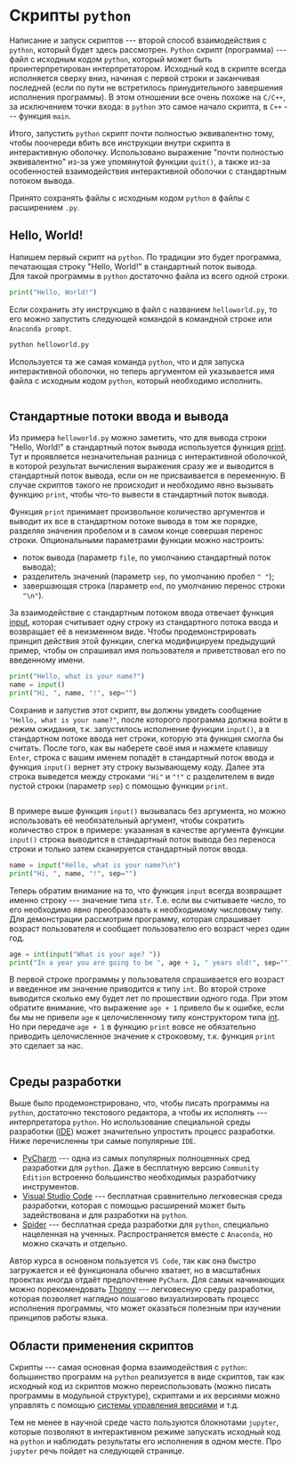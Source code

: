 # Скрипты `python`

Написание и запуск скриптов --- второй способ взаимодействия с `python`, который будет здесь рассмотрен. `Python` скрипт (программа) --- файл с исходным кодом `python`, который может быть проинтерпретирован интерпретатором. Исходный код в скрипте всегда исполняется сверху вниз, начиная с первой строки и заканчивая последней (если по пути не встретилось принудительного завершения исполнения программы). В этом отношении все очень похоже на `C/C++`, за исключением точки входа: в `python` это самое начало скрипта, в `C++` --- функция `main`. 

Итого, запустить `python` скрипт почти полностью эквивалентно тому, чтобы поочереди вбить все инструкции внутри скрипта в интерактивную оболочку. Использовано выражение "почти полностью эквивалентно" из-за уже упомянутой функции `quit()`, а также из-за особенностей взаимодействия интерактивной оболочки с стандартным потоком вывода.

Принято сохранять файлы с исходным кодом `python` в файлы с расширением `.py`.

## Hello, World!

Напишем первый скрипт на `python`. По традиции это будет программа, печатающая строку "Hello, World!" в стандартный поток вывода.  
Для такой программы в `python` достаточно файла из всего одной строки.
```python
print("Hello, World!")
```
Если сохранить эту инструкцию в файл с названием `helloworld.py`, то его можно запустить следующей командой в командной строке или `Anaconda prompt`.
```sh
python helloworld.py
```
Используется та же самая команда `python`, что и для запуска интерактивной оболочки, но теперь аргументом ей указывается имя файла с исходным кодом `python`, который необходимо исполнить.

```{figure} /_static/lecture_specific/scripts/helloworld.gif
```

## Стандартные потоки ввода и вывода

Из примера `helloworld.py` можно заметить, что для вывода строки "Hello, World!" в стандартный поток вывода используется функция [print](https://docs.python.org/3/library/functions.html#print). Тут и проявляется незначительная разница с интерактивной оболочкой, в которой результат вычисления выражения сразу же и выводится в стандартный поток вывода, если он не присваивается в переменную. В случае скриптов такого не происходит и необходимо явно вызывать функцию `print`, чтобы что-то вывести в стандартный поток вывода.

Функция `print` принимает произвольное количество аргументов и выводит их все в стандартном потоке вывода в том же порядке, разделяя значения пробелом и в самом конце совершая перенос строки. Опциональными параметрами функции можно настроить:
- поток вывода (параметр `file`, по умолчанию стандартный поток вывода);
- разделитель значений (параметр `sep`, по умолчанию пробел `" "`);
- завершающая строка (параметр `end`, по умолчанию перенос строки `"\n"`).

За взаимодействие с стандартным потоком ввода отвечает функция [input](https://docs.python.org/3/library/functions.html#input), которая считывает одну строку из стандартного потока ввода и возвращает её в неизменном виде. Чтобы продемонстрировать принцип действия этой функции, слегка модифицируем предыдущий пример, чтобы он спрашивал имя пользователя и приветствовал его по введенному имени.

```python
print("Hello, what is your name?")
name = input()
print("Hi, ", name, "!", sep="")
```

Сохранив и запустив этот скрипт, вы должны увидеть сообщение `"Hello, what is your name?"`, после которого программа должна войти в режим ожидания, т.к. запустилось исполнение функции `input()`, а в стандартном потоке ввода нет строки, которую эта функция смогла бы считать. После того, как вы наберете своё имя и нажмете клавишу `Enter`, строка с вашим именем попадёт в стандартный поток ввода и функция `input()` вернет эту строку вызывающему коду. Далее эта строка выведется между строками `"Hi"` и `"!"` с разделителем в виде пустой строки (параметр `sep`) с помощью функции `print`.  

```{figure} /_static/lecture_specific/scripts/helloname.gif
```

В примере выше функция `input()` вызывалась без аргумента, но можно использовать её необязательный аргумент, чтобы сократить количество строк в примере: указанная в качестве аргумента функции `input()` строка выводится в стандартный поток вывода без переноса строки и только затем сканируется стандартный поток ввода.

```python
name = input("Hello, what is your name?\n")
print("Hi, ", name, "!", sep="")
```

Теперь обратим внимание на то, что функция `input` всегда возвращает именно строку --- значение типа `str`. Т.е. если вы считываете число, то его необходимо явно преобразовать к необходимому числовому типу. Для демонстрации рассмотрим программу, которая спрашивает возраст пользователя и сообщает пользователю его возраст через один год.
```python
age = int(input("What is your age? "))
print("In a year you are going to be ", age + 1, " years old!", sep="")
```

В первой строке программы у пользователя спрашивается его возраст и введенное им значение приводится к типу `int`. Во второй строке выводится сколько ему будет лет по прошествии одного года. При этом обратите внимание, что выражение `age + 1` привело бы к ошибке, если бы мы не привели `age` к целочисленному типу конструктором типа [int](https://docs.python.org/3/library/functions.html#int). Но при передаче `age + 1` в функцию `print` вовсе не обязательно приводить целочисленное значение к строковому, т.к. функция `print` это сделает за нас. 


```{figure} /_static/lecture_specific/scripts/age.gif
```


## Среды разработки 

Выше было продемонстрировано, что, чтобы писать программы на `python`, достаточно текстового редактора, а чтобы их исполнять --- интерпретатора `python`. Но использование специальной среды разработки ([IDE](https://en.wikipedia.org/wiki/Integrated_development_environment)) может значительно упростить процесс разработки. Ниже перечисленны три самые популярные `IDE`.
- [PyCharm](https://www.jetbrains.com/pycharm/) --- одна из самых популярных полноценных сред разработки для `python`. Даже в бесплатную версию `Community Edition` встроенно большинство необходимых разработчику инструментов. 
- [Visual Studio Code](https://code.visualstudio.com/) --- бесплатная сравнительно легковесная среда разработки, которая с помощью расширений может быть задействована и для разработки на `python`. 
- [Spider](https://www.spyder-ide.org/) --- бесплатная среда разработки для `python`, специально нацеленная на ученных. Распространяется вместе с `Anaconda`, но можно скачать и отдельно. 

Автор курса в основном пользуется `VS Code`, так как она быстро загружается и её функционала обычно хватает, но в масштабных проектах иногда отдаёт предпочтение `PyCharm`. Для самых начинающих можно порекомендовать [Thonny](https://thonny.org/) --- легковесную среду разработки, которая позволяет наглядно пошагово визуализировать процесс исполнения программы, что может оказаться полезным при изучении принципов работы языка. 

## Области применения скриптов

Скрипты --- самая основная форма взаимодействия с `python`: большинство программ на `python` реализуется в виде скриптов, так как исходный код из скриптов можно переиспользовать (можно писать программы в модульной структуре), скриптами и их версиями можно управлять с помощью [системы управления версиями](https://ru.wikipedia.org/wiki/%D0%A1%D0%B8%D1%81%D1%82%D0%B5%D0%BC%D0%B0_%D1%83%D0%BF%D1%80%D0%B0%D0%B2%D0%BB%D0%B5%D0%BD%D0%B8%D1%8F_%D0%B2%D0%B5%D1%80%D1%81%D0%B8%D1%8F%D0%BC%D0%B8) и т.д. 

Тем не менее в научной среде часто пользуются блокнотами `jupyter`, которые позволяют в интерактивном режиме запускать исходный код на `python` и наблюдать результаты его исполнения в одном месте. Про `jupyter` речь пойдет на следующей странице.  
